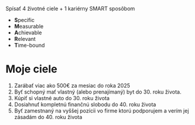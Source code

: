 Spísať 4 životné ciele + 1 kariérny SMART sposôbom
- **S**pecific
- **M**easurable
- **A**chievable
- **R**elevant
- **T**ime-bound
# Moje ciele
1. Zarábať viac ako 500€ za mesiac do roka 2025
2. Byť schopný mať vlastný (alebo prenajímaný) byt do 30. roku života.
3. Kúpiť si vlastné auto do 30. roku života
4. Dosiahnuť kompletnú finančnú slobodu do 40. roku života
5. Byť zamestnaný na vyššej pozícii vo firme ktorú podporujem a verím jej zásadám do 40. roku života